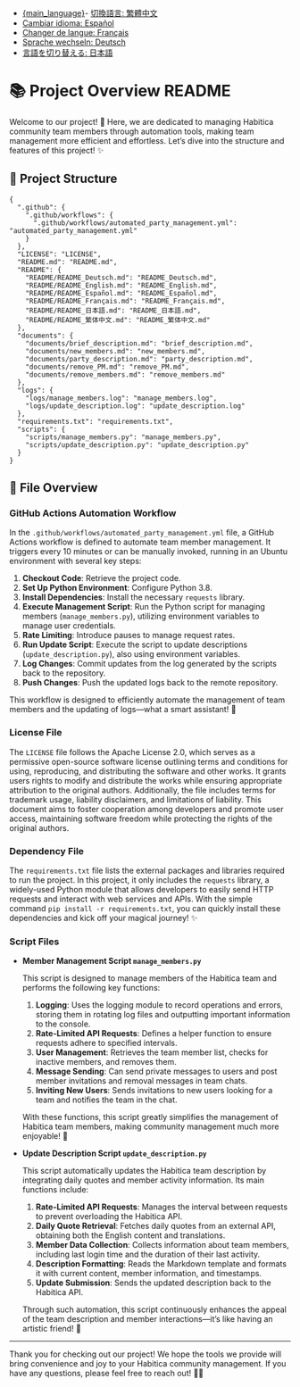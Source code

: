 - [{main_language}](README.md)- [切換語言: 繁體中文](README/README_繁体中文.md)
- [Cambiar idioma: Español](README/README_Español.md)
- [Changer de langue: Français](README/README_Français.md)
- [Sprache wechseln: Deutsch](README/README_Deutsch.md)
- [言語を切り替える: 日本語](README/README_日本語.md)

# 📚 Project Overview README

Welcome to our project! 🎉 Here, we are dedicated to managing Habitica community team members through automation tools, making team management more efficient and effortless. Let’s dive into the structure and features of this project! ✨

## 📁 Project Structure

```
{
  ".github": {
    ".github/workflows": {
      ".github/workflows/automated_party_management.yml": "automated_party_management.yml"
    }
  },
  "LICENSE": "LICENSE",
  "README.md": "README.md",
  "README": {
    "README/README_Deutsch.md": "README_Deutsch.md",
    "README/README_English.md": "README_English.md",
    "README/README_Español.md": "README_Español.md",
    "README/README_Français.md": "README_Français.md",
    "README/README_日本語.md": "README_日本語.md",
    "README/README_繁体中文.md": "README_繁体中文.md"
  },
  "documents": {
    "documents/brief_description.md": "brief_description.md",
    "documents/new_members.md": "new_members.md",
    "documents/party_description.md": "party_description.md",
    "documents/remove_PM.md": "remove_PM.md",
    "documents/remove_members.md": "remove_members.md"
  },
  "logs": {
    "logs/manage_members.log": "manage_members.log",
    "logs/update_description.log": "update_description.log"
  },
  "requirements.txt": "requirements.txt",
  "scripts": {
    "scripts/manage_members.py": "manage_members.py",
    "scripts/update_description.py": "update_description.py"
  }
}
```

## 📝 File Overview

### GitHub Actions Automation Workflow

In the `.github/workflows/automated_party_management.yml` file, a GitHub Actions workflow is defined to automate team member management. It triggers every 10 minutes or can be manually invoked, running in an Ubuntu environment with several key steps:

1. **Checkout Code**: Retrieve the project code.
2. **Set Up Python Environment**: Configure Python 3.8.
3. **Install Dependencies**: Install the necessary `requests` library.
4. **Execute Management Script**: Run the Python script for managing members (`manage_members.py`), utilizing environment variables to manage user credentials.
5. **Rate Limiting**: Introduce pauses to manage request rates.
6. **Run Update Script**: Execute the script to update descriptions (`update_description.py`), also using environment variables.
7. **Log Changes**: Commit updates from the log generated by the scripts back to the repository.
8. **Push Changes**: Push the updated logs back to the remote repository.

This workflow is designed to efficiently automate the management of team members and the updating of logs—what a smart assistant! 🤖

### License File

The `LICENSE` file follows the Apache License 2.0, which serves as a permissive open-source software license outlining terms and conditions for using, reproducing, and distributing the software and other works. It grants users rights to modify and distribute the works while ensuring appropriate attribution to the original authors. Additionally, the file includes terms for trademark usage, liability disclaimers, and limitations of liability. This document aims to foster cooperation among developers and promote user access, maintaining software freedom while protecting the rights of the original authors.

### Dependency File

The `requirements.txt` file lists the external packages and libraries required to run the project. In this project, it only includes the `requests` library, a widely-used Python module that allows developers to easily send HTTP requests and interact with web services and APIs. With the simple command `pip install -r requirements.txt`, you can quickly install these dependencies and kick off your magical journey! ✨

### Script Files

- **Member Management Script `manage_members.py`**

  This script is designed to manage members of the Habitica team and performs the following key functions:

  1. **Logging**: Uses the logging module to record operations and errors, storing them in rotating log files and outputting important information to the console.
  2. **Rate-Limited API Requests**: Defines a helper function to ensure requests adhere to specified intervals.
  3. **User Management**: Retrieves the team member list, checks for inactive members, and removes them.
  4. **Message Sending**: Can send private messages to users and post member invitations and removal messages in team chats.
  5. **Inviting New Users**: Sends invitations to new users looking for a team and notifies the team in the chat.

  With these functions, this script greatly simplifies the management of Habitica team members, making community management much more enjoyable! 🎈

- **Update Description Script `update_description.py`**

  This script automatically updates the Habitica team description by integrating daily quotes and member activity information. Its main functions include:

  1. **Rate-Limited API Requests**: Manages the interval between requests to prevent overloading the Habitica API.
  2. **Daily Quote Retrieval**: Fetches daily quotes from an external API, obtaining both the English content and translations.
  3. **Member Data Collection**: Collects information about team members, including last login time and the duration of their last activity.
  4. **Description Formatting**: Reads the Markdown template and formats it with current content, member information, and timestamps.
  5. **Update Submission**: Sends the updated description back to the Habitica API.

  Through such automation, this script continuously enhances the appeal of the team description and member interactions—it’s like having an artistic friend! 🎨

---

Thank you for checking out our project! We hope the tools we provide will bring convenience and joy to your Habitica community management. If you have any questions, please feel free to reach out! 🎈👋